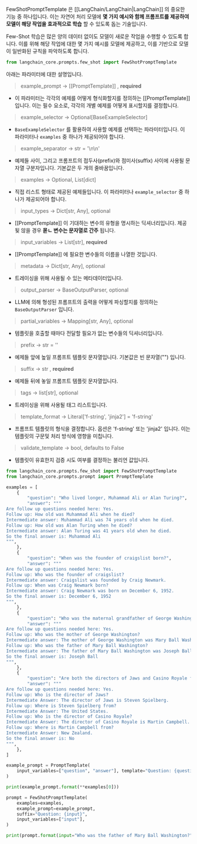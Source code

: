 FewShotPromptTemplate 은 [[LangChain/LangChain|LangChain]] 의 중요한 기능 중 하나입니다. 이는 자연어 처리 모델에 **몇 가지 예시와 함께 프롬프트를 제공하여 모델이 해당 작업을 효과적으로 학습** 할 수 있도록 돕는 기술입니다.

Few-Shot 학습은 많은 양의 데이터 없이도 모델이 새로운 작업을 수행할 수 있도록 합니다. 이를 위해 해당 작업에 대한 몇 가지 예시를 모델에 제공하고, 이를 기반으로 모델이 일반화된 규칙을 파악하도록 합니다.

```python
from langchain_core.prompts.few_shot import FewShotPromptTemplate
```

아래는 파라미터에 대한 설명입니다.

> example_prompt -> [[PromptTemplate]] , **required**

- 이 파라미터는 각각의 예제를 어떻게 형식화할지를 정의하는 [[PromptTemplate]] 입니다. 이는 필수 요소로, 각각의 개별 예제를 어떻게 표시할지를 결정합니다.

> example_selector -> Optional[BaseExampleSelector]

- `BaseExampleSelector` 를 활용하여 사용할 예제를 선택하는 파라미터입니다. 이 파라미터나 `examples` 중 하나가 제공되어야 합니다.

> example_separator -> str = '\n\n'

- 예제들 사이, 그리고 프롬프트의 접두사(prefix)와 점미사(suffix) 사이에 사용될 문자열 구분자입니다. 기본값은 두 개의 줄바꿈입니다.

 > examples -> Optional, List[dict]
- 직접 리스트 형태로 제공된 예제들입니다. 이 파라미터나 `example_selector` 중 하나가 제공되어야 합니다.

> input_types -> Dict[str, Any], optional

- [[PromptTemplate]] 이 기대하는 변수의 유형을 명시하는 딕셔너리입니다. 제공됮 않을 경우 **몯ㄴ 변수는 문자열로 간주** 됩니다.

> input_variables -> List[str], **required**

- [[PromptTemplate]] 에 필요한 변수들의 이름을 나열한 것입니다. 

> metadata -> Dict[str, Any], optional

- 트레이싱을 위해 사용될 수 있는 메타데이터입니다.

> output_parser -> BaseOutputParser, optional

- LLM에 의해 형성된 프롬프트의 출력을 어떻게 파싱할지를 정의하는 `BaseOutputParser` 입니다.

> partial_variables -> Mapping[str, Any], optional

- 템플릿을 호출할 때마다 전달할 필요가 없는 변수들의 딕셔너리입니다.

> prefix -> str = ''

- 예제들 앞에 높일 프롬프트 템플릿 문자열입니다. 기본값은 빈 문자열("") 입니다.

> suffix -> str , **required**

- 예제들 뒤에 놓일 프롬프트 템플릿 문자열입니다.

> tags -> list[str], optional

- 트레이싱을 위해 사용될 태그 리스트입니다.

> template_format -> Literal['f-string', 'jinja2'] = 'f-string'

- 프롬프트 템플릿의 형식을 결정합니다. 옵션은 'f-string' 또는 'jinja2' 입니다. 이는 템플릿의 구문및 처리 방식에 영향을 미칩니다.

> validate_template -> bool, defaults to False

- 템플릿이 유효한지 검증 시도 여부를 결정하는 불리언 값입니다.

```python
from langchain_core.prompts.few_shot import FewShotPromptTemplate
from langchain_core.prompts.prompt import PromptTemplate

examples = [
    {
        "question": "Who lived longer, Muhammad Ali or Alan Turing?",
        "answer": """
Are follow up questions needed here: Yes.
Follow up: How old was Muhammad Ali when he died?
Intermediate answer: Muhammad Ali was 74 years old when he died.
Follow up: How old was Alan Turing when he died?
Intermediate answer: Alan Turing was 41 years old when he died.
So the final answer is: Muhammad Ali
""",
    },
    {
        "question": "When was the founder of craigslist born?",
        "answer": """
Are follow up questions needed here: Yes.
Follow up: Who was the founder of craigslist?
Intermediate answer: Craigslist was founded by Craig Newmark.
Follow up: When was Craig Newmark born?
Intermediate answer: Craig Newmark was born on December 6, 1952.
So the final answer is: December 6, 1952
""",
    },
    {
        "question": "Who was the maternal grandfather of George Washington?",
        "answer": """
Are follow up questions needed here: Yes.
Follow up: Who was the mother of George Washington?
Intermediate answer: The mother of George Washington was Mary Ball Washington.
Follow up: Who was the father of Mary Ball Washington?
Intermediate answer: The father of Mary Ball Washington was Joseph Ball.
So the final answer is: Joseph Ball
""",
    },
    {
        "question": "Are both the directors of Jaws and Casino Royale from the same country?",
        "answer": """
Are follow up questions needed here: Yes.
Follow up: Who is the director of Jaws?
Intermediate Answer: The director of Jaws is Steven Spielberg.
Follow up: Where is Steven Spielberg from?
Intermediate Answer: The United States.
Follow up: Who is the director of Casino Royale?
Intermediate Answer: The director of Casino Royale is Martin Campbell.
Follow up: Where is Martin Campbell from?
Intermediate Answer: New Zealand.
So the final answer is: No
""",
    },
]
```

```python
example_prompt = PromptTemplate(
    input_variables=["question", "answer"], template="Question: {question}\n{answer}"
)

print(example_prompt.format(**examples[0]))
```


```python
prompt = FewShotPromptTemplate(
    examples=examples,
    example_prompt=example_prompt,
    suffix="Question: {input}",
    input_variables=["input"],
)

print(prompt.format(input="Who was the father of Mary Ball Washington?"))
```

